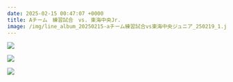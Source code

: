 ```yaml
---
date: 2025-02-15 00:47:07 +0000
title: Aチーム　練習試合　vs. 東海中央Jr.
image: /img/line_album_20250215-aチーム練習試合vs東海中央ジュニア_250219_1.jpg
---
```

![](/img/line_album_20250215-aチーム練習試合vs東海中央ジュニア_250219_2.jpg)

![](/img/line_album_20250215-aチーム練習試合vs東海中央ジュニア_250219_3.jpg)

![](/img/line_album_20250215-aチーム練習試合vs東海中央ジュニア_250219_4.jpg)
